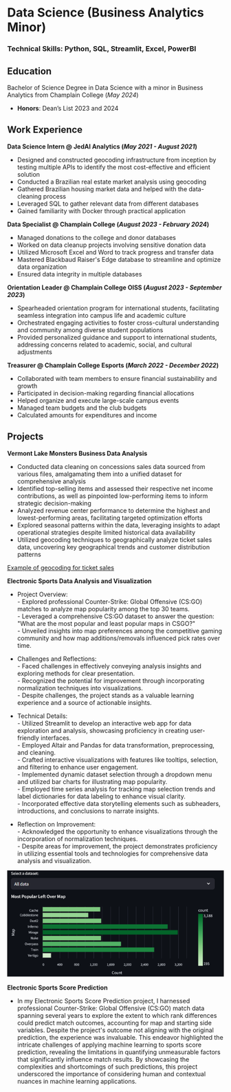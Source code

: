 # Data Science (Business Analytics Minor)

### Technical Skills: Python, SQL, Streamlit, Excel, PowerBI

## Education
Bachelor of Science Degree in Data Science with a minor in Business Analytics from Champlain College (_May 2024_)
- **Honors**: Dean’s List 2023 and 2024

## Work Experience
**Data Science Intern @ JedAI Analytics (_May 2021 - August 2021_)**
- Designed and constructed geocoding infrastructure from inception by testing multiple APIs to identify the most cost-effective and efficient solution
- Conducted a Brazilian real estate market analysis using geocoding
- Gathered Brazilian housing market data and helped with the data-cleaning process
- Leveraged SQL to gather relevant data from different databases
- Gained familiarity with Docker through practical application

**Data Specialist @ Champlain College (_August 2023 - February 2024_)**
- Managed donations to the college and donor databases
- Worked on data cleanup projects involving sensitive donation data
- Utilized Microsoft Excel and Word to track progress and transfer data
- Mastered Blackbaud Raiser's Edge database to streamline and optimize data organization
- Ensured data integrity in multiple databases

**Orientation Leader @ Champlain College OISS (_August 2023 - September 2023_)**
- Spearheaded orientation program for international students, facilitating seamless integration into campus life and academic culture
- Orchestrated engaging activities to foster cross-cultural understanding and community among diverse student populations
- Provided personalized guidance and support to international students, addressing concerns related to academic, social, and cultural adjustments

**Treasurer @ Champlain College Esports (_March 2022 - December 2022_)**
- Collaborated with team members to ensure financial sustainability and growth
- Participated in decision-making regarding financial allocations
- Helped organize and execute large-scale campus events
- Managed team budgets and the club budgets
- Calculated amounts for expenditures and income

## Projects
**Vermont Lake Monsters Business Data Analysis**
- Conducted data cleaning on concessions sales data sourced from various files, amalgamating them into a unified dataset for comprehensive analysis
- Identified top-selling items and assessed their respective net income contributions, as well as pinpointed low-performing items to inform strategic decision-making
- Analyzed revenue center performance to determine the highest and lowest-performing areas, facilitating targeted optimization efforts
- Explored seasonal patterns within the data, leveraging insights to adapt operational strategies despite limited historical data availability
- Utilized geocoding techniques to geographically analyze ticket sales data, uncovering key geographical trends and customer distribution patterns

[Example of geocoding for ticket sales](https://vtlm.tiiny.site/)

**Electronic Sports Data Analysis and Visualization**  
- Project Overview:  
       - Explored professional Counter-Strike: Global Offensive (CS:GO) matches to analyze map popularity among the top 30 teams.   
       - Leveraged a comprehensive CS:GO dataset to answer the question: "What are the most popular and least popular maps in CSGO?"   
       - Unveiled insights into map preferences among the competitive gaming community and how map additions/removals influenced pick rates over time.   

- Challenges and Reflections:  
        - Faced challenges in effectively conveying analysis insights and exploring methods for clear presentation.  
        - Recognized the potential for improvement through incorporating normalization techniques into visualizations.  
        - Despite challenges, the project stands as a valuable learning experience and a source of actionable insights.  

- Technical Details:  
       - Utilized Streamlit to develop an interactive web app for data exploration and analysis, showcasing proficiency in creating user-friendly interfaces.  
       - Employed Altair and Pandas for data transformation, preprocessing, and cleaning.  
       - Crafted interactive visualizations with features like tooltips, selection, and filtering to enhance user engagement.  
       - Implemented dynamic dataset selection through a dropdown menu and utilized bar charts for illustrating map popularity.  
       - Employed time series analysis for tracking map selection trends and label dictionaries for data labeling to enhance visual clarity.  
       - Incorporated effective data storytelling elements such as subheaders, introductions, and conclusions to narrate insights.  

- Reflection on Improvement:  
       - Acknowledged the opportunity to enhance visualizations through the incorporation of normalization techniques.  
       - Despite areas for improvement, the project demonstrates proficiency in utilizing essential tools and technologies for comprehensive data analysis and visualization.  
       
![Example of Data Visualization](/assets/canvas.png)

**Electronic Sports Score Prediction**
- In my Electronic Sports Score Prediction project, I harnessed professional Counter-Strike: Global Offensive (CS:GO) match data spanning several years to explore the extent to which rank differences could predict match outcomes, accounting for map and starting side variables. Despite the project's outcome not aligning with the original prediction, the experience was invaluable. This endeavor highlighted the intricate challenges of applying machine learning to sports score prediction, revealing the limitations in quantifying unmeasurable factors that significantly influence match results. By showcasing the complexities and shortcomings of such predictions, this project underscored the importance of considering human and contextual nuances in machine learning applications.
